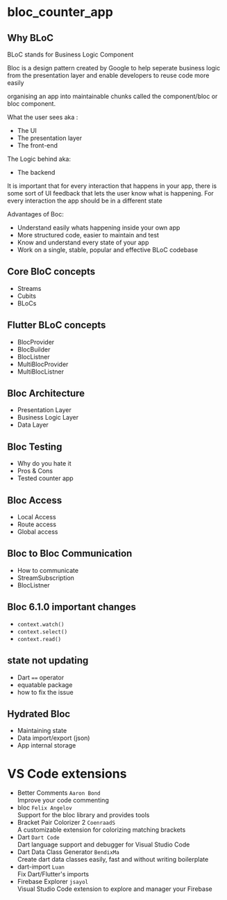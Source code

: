 # bloc_counter_app

## Why BLoC
BLoC stands for Business Logic Component  

Bloc is a design pattern created by Google to help seperate business logic from the presentation layer and enable developers to reuse code more easily

organising an app into maintainable chunks called the  component/bloc or bloc component.  

What the user sees aka :
- The UI  
- The presentation layer
- The front-end

The Logic behind aka:
- The backend

It is important that for every interaction that happens in your app, there is some sort of UI feedback that lets the user know what is happening.
For every interaction the app should be in a different state  

Advantages of Boc:
- Understand easily whats happening inside your own app
- More structured code, easier to maintain and test
- Know and understand every state of your app
- Work on a single, stable, popular and effective BLoC codebase

## Core BloC concepts
- Streams
- Cubits
- BLoCs

## Flutter BLoC concepts
- BlocProvider
- BlocBuilder
- BlocListner
- MultiBlocProvider
- MultiBlocListner

## Bloc Architecture
- Presentation Layer
- Business Logic Layer
- Data Layer

## Bloc Testing
- Why do you hate it
- Pros & Cons
- Tested counter app

## Bloc Access
- Local Access
- Route access
- Global access

## Bloc to Bloc Communication
- How to communicate
- StreamSubscription
- BlocListner

## Bloc 6.1.0 important changes
- `context.watch()`
- `context.select()`
- `context.read()`

## state not updating
- Dart `==` operator
- equatable package
- how to fix the issue

## Hydrated Bloc
- Maintaining state
- Data import/export (json)
- App internal storage

# VS Code extensions
- Better Comments `Aaron Bond`   
Improve your code commenting
- bloc `Felix Angelov`  
Support for the bloc library and provides tools
- Bracket Pair Colorizer 2 `CoenraadS`  
A customizable extension for colorizing matching brackets
- Dart `Dart Code`  
Dart language support and debugger for Visual Studio Code
- Dart Data Class Generator `BendixMa`  
Create dart data classes easily, fast and without writing boilerplate
- dart-import `Luan`  
Fix Dart/Flutter's imports
- Firebase Explorer `jsayol`  
Visual Studio Code extension to explore and manager your Firebase 